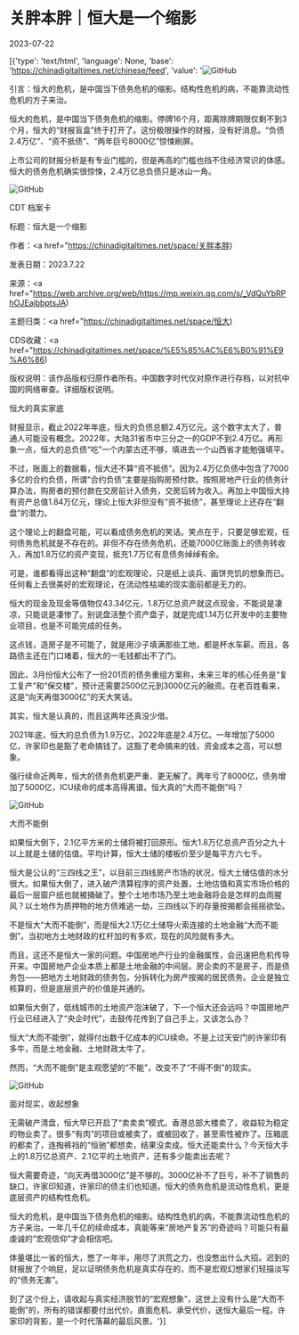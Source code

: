 # 关胖本胖｜恒大是一个缩影

2023-07-22

[{'type': 'text/html', 'language': None, 'base': 'https://chinadigitaltimes.net/chinese/feed', 'value': '![GitHub](https://chinadigitaltimes.net/chinese/files/2023/07/image-1689993160454.png)

引言：恒大的危机，是中国当下债务危机的缩影。结构性危机的病，不能靠流动性危机的方子来治。

恒大的危机，是中国当下债务危机的缩影。停牌16个月，距离除牌期限仅剩不到3个月，恒大的“财报盲盒”终于打开了。这份极限操作的财报，没有好消息。“负债2.4万亿”、“资不抵债”、“两年巨亏8000亿”惊悚刷屏。

上市公司的财报分析是有专业门槛的，但是再高的门槛也挡不住经济常识的体感。恒大的债务危机确实很惊悚，2.4万亿总负债只是冰山一角。

![GitHub](https://chinadigitaltimes.net/chinese/files/2023/07/post-698486-64bb42431feb7.)



CDT 档案卡

标题：恒大是一个缩影

作者：<a href="https://chinadigitaltimes.net/space/关胖本胖)

发表日期：2023.7.22

来源：<a href="https://web.archive.org/web/https://mp.weixin.qq.com/s/_VdQuYbRPhOJEajbbptsJA)

主题归类：<a href="https://chinadigitaltimes.net/space/恒大)

CDS收藏：<a href="https://chinadigitaltimes.net/space/%E5%85%AC%E6%B0%91%E9%A6%86)

版权说明：该作品版权归原作者所有。中国数字时代仅对原作进行存档，以对抗中国的网络审查。详细版权说明。





恒大的真实家底

财报显示，截止2022年年底，恒大的负债总额2.4万亿元。这个数字太大了，普通人可能没有概念。2022年，大陆31省市中三分之一的GDP不到2.4万亿。再形象一点，恒大的总负债“吃”一个内蒙古还不够，填进去一个山西省才能勉强填平。

不过，账面上的数据看，恒大还不算“资不抵债”。因为2.4万亿负债中包含了7000多亿的合约负债，所谓“合约负债”主要是指购房预付款。按照房地产行业的债务计算办法，购房者的预付款在交房前计入债务，交房后转为收入。再加上中国恒大持有资产总值1.84万亿元，理论上恒大非但没有“资不抵债”，甚至理论上还存在“翻盘”的潜力。

这个理论上的翻盘可能，可以看成债务危机的笑话。笑点在于，只要足够宏观，任何债务危机就是不存在的。非但不存在债务危机，还能7000亿账面上的债务转收入，再加1.8万亿的资产变现，抵充1.7万亿有息债务绰绰有余。

可是，谁都看得出这种“翻盘”的宏观理论，只是纸上谈兵、画饼充饥的想象而已。任何看上去很美好的宏观理论，在流动性枯竭的现实面前都是无力的。

恒大的现金及现金等值物仅43.34亿元，1.8万亿总资产就这点现金，不能说是凄凉，只能说是凄惨了。别说盘活整个资产盘子，就是完成1.14万亿开发中的主要物业项目，也是不可能完成的任务。

这点钱，造房子是不可能了，就是用沙子填满那些工地，都是杯水车薪。而且，各路债主还在门口堵着，恒大的一毛钱都出不了门。

因此，3月份恒大公布了一份201页的债务重组方案称，未来三年的核心任务是“复工复产”和“保交楼”，预计还需要2500亿元到3000亿元的融资。在老百姓看来，这是“向天再借3000亿”的天大笑话。

其实，恒大是认真的，而且这两年还真没少借。

2021年底，恒大的总负债为1.9万亿，2022年底是2.4万亿。一年增加了5000亿，许家印也是豁了老命搞钱了。这豁了老命搞来的钱，资金成本之高，可以想象。

强行续命近两年，恒大的债务危机更严重、更无解了。两年亏了8000亿，债务增加了5000亿，ICU续命的成本高得离谱。恒大真的“大而不能倒”吗？

![GitHub](https://chinadigitaltimes.net/chinese/files/2023/07/post-698486-64bb424325f15.)

大而不能倒

如果恒大倒下，2.1亿平方米的土储将被打回原形。恒大1.8万亿总资产百分之九十以上就是土储的估值。平均计算，恒大土储的楼板价至少是每平方六七千。

恒大是公认的“三四线之王”，以目前三四线房产市场的状况，恒大土储估值的水分很大。如果恒大倒了，进入破产清算程序的资产处置，土地估值和真实市场价格的最后一层窗户纸也就被捅破了。整个土地市场乃至土地金融将会是怎样的血雨腥风？以土地作为质押物的地方债难逃一劫，三四线以下的存量按揭都会摇摇欲坠。

不是恒大“大而不能倒”，而是恒大2.1万亿土储导火索连接的土地金融“大而不能倒”。当初地方土地财政的杠杆加的有多欢，现在的风险就有多大。

而且，这还不是恒大一家的问题。中国房地产行业的金融属性，会迅速把危机传导开来。中国房地产企业本质上都是土地金融的中间层。房企卖的不是房子，而是债务包——把地方土地财政的债务包，分拆转化为房产按揭的居民债务。企业是独立核算的，但是底层资产的价值是共通的。

如果恒大倒了，低线城市的土地资产泡沫破了，下一个恒大还会远吗？中国房地产行业已经进入了“央企时代”，击鼓传花传到了自己手上，又该怎么办？

恒大“大而不能倒”，就得付出数千亿成本的ICU续命。不是上过天安门的许家印有多牛，而是土地金融、土地财政太牛了。

然而，“大而不能倒”是主观愿望的“不能”，改变不了“不得不倒”的现实。

![GitHub](https://chinadigitaltimes.net/chinese/files/2023/07/post-698486-64bb42432c15c.)

面对现实，收起想象

无需破产清盘，恒大早已开启了“卖卖卖”模式。香港总部大楼卖了，收益较为稳定的物业卖了。很多“有肉”的项目或被卖了，或被回收了，甚至索性被炸了。压箱底的都卖了，连掏裤裆的“恒驰”都想卖，结果没卖成。恒大还能卖什么？今天恒大手上的1.8万亿总资产、2.1亿平的土地资产，还有多少能卖出去呢？

恒大需要奇迹，“向天再借3000亿”是不够的。3000亿补不了巨亏，补不了销售的缺口，许家印知道，许家印的债主们也知道。恒大的债务危机是流动性危机，更是底层资产的结构性危机。

恒大的危机，是中国当下债务危机的缩影。结构性危机的病，不能靠流动性危机的方子来治。一年几千亿的续命成本，真能等来“房地产复苏”的奇迹吗？可能只有最虔诚的“宏观信仰”才会相信吧。

体量堪比一省的恒大，憋了一年半，用尽了洪荒之力，也没憋出什么大招。迟到的财报放了个响屁，足以证明债务危机是真实存在的，而不是宏观幻想家们轻描淡写的“债务无害”。

到了这个份上，请收起与真实经济脱节的“宏观想象”，这世上没有什么是“大而不能倒”的，所有的错误都要付出代价。直面危机、承受代价，送恒大最后一程。许家印的背影，是一个时代落幕的最后风景。'}]
